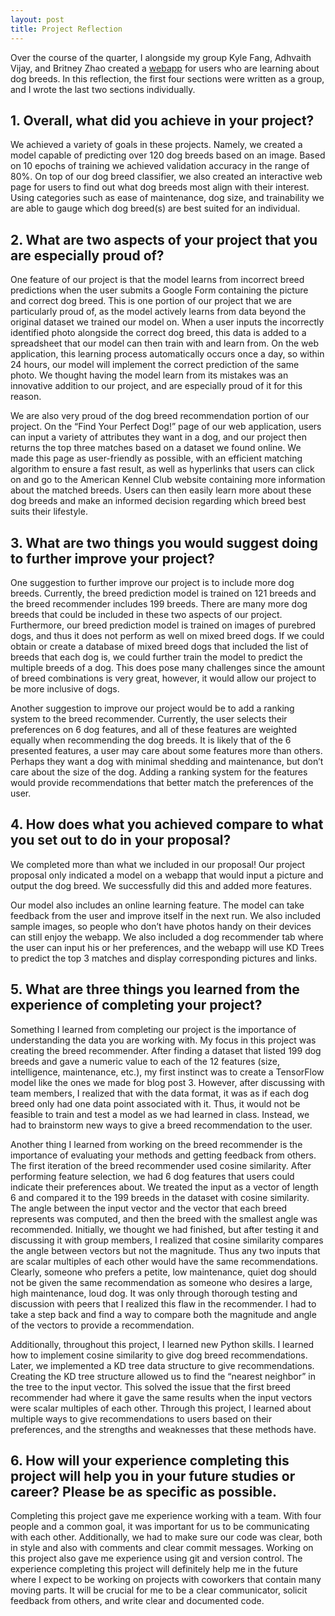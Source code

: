 ```yaml
---
layout: post
title: Project Reflection
---
```


Over the course of the quarter, I alongside my group Kyle Fang, Adhvaith Vijay, and Britney Zhao created a [webapp](http://pic16b-dog-detector.herokuapp.com/) for users who are learning about dog breeds. In this reflection, the first four sections were written as a group, and I wrote the last two sections individually.

## 1. Overall, what did you achieve in your project?

We achieved a variety of goals in these projects. Namely, we created a model capable of predicting over 120 dog breeds based on an image. Based on 10 epochs of training we achieved validation accuracy in the range of 80%. On top of our dog breed classifier, we also created an interactive web page for users to find out what dog breeds most align with their interest. Using categories such as ease of maintenance, dog size, and trainability we are able to gauge which dog breed(s) are best suited for an individual.

## 2. What are two aspects of your project that you are especially proud of?

One feature of our project is that the model learns from incorrect breed predictions when the user submits a Google Form containing the picture and correct dog breed. This is one portion of our project that we are particularly proud of, as the model actively learns from data beyond the original dataset we trained our model on. When a user inputs the incorrectly identified photo alongside the correct dog breed, this data is added to a spreadsheet that our model can then train with and learn from. On the web application, this learning process automatically occurs once a day, so within 24 hours, our model will implement the correct prediction of the same photo. We thought having the model learn from its mistakes was an innovative addition to our project, and are especially proud of it for this reason.

We are also very proud of the dog breed recommendation portion of our project. On the “Find Your Perfect Dog!” page of our web application, users can input a variety of attributes they want in a dog, and our project then returns the top three matches based on a dataset we found online. We made this page as user-friendly as possible, with an efficient matching algorithm to ensure a fast result, as well as hyperlinks that users can click on and go to the American Kennel Club website containing more information about the matched breeds. Users can then easily learn more about these dog breeds and make an informed decision regarding which breed best suits their lifestyle.

## 3. What are two things you would suggest doing to further improve your project?

One suggestion to further improve our project is to include more dog breeds. Currently, the breed prediction model is trained on 121 breeds and the breed recommender includes 199 breeds. There are many more dog breeds that could be included in these two aspects of our project. Furthermore, our breed prediction model is trained on images of purebred dogs, and thus it does not perform as well on mixed breed dogs. If we could obtain or create a database of mixed breed dogs that included the list of breeds that each dog is, we could further train the model to predict the multiple breeds of a dog. This does pose many challenges since the amount of breed combinations is very great, however, it would allow our project to be more inclusive of dogs.

Another suggestion to improve our project would be to add a ranking system to the breed recommender. Currently, the user selects their preferences on 6 dog features, and all of these features are weighted equally when recommending the dog breeds. It is likely that of the 6 presented features, a user may care about some features more than others. Perhaps they want a dog with minimal shedding and maintenance, but don’t care about the size of the dog. Adding a ranking system for the features would provide recommendations that better match the preferences of the user.

## 4. How does what you achieved compare to what you set out to do in your proposal?

We completed more than what we included in our proposal! Our project proposal only indicated a model on a webapp that would input a picture and output the dog breed. We successfully did this and added more features.

Our model also includes an online learning feature. The model can take feedback from the user and improve itself in the next run. We also included sample images, so people who don’t have photos handy on their devices can still enjoy the webapp. We also included a dog recommender tab where the user can input his or her preferences, and the webapp will use KD Trees to predict the top 3 matches and display corresponding pictures and links.


## 5. What are three things you learned from the experience of completing your project?

Something I learned from completing our project is the importance of understanding the data you are working with. My focus in this project was creating the breed recommender. After finding a dataset that listed 199 dog breeds and gave a numeric value to each of the 12 features (size, intelligence, maintenance, etc.), my first instinct was to create a TensorFlow model like the ones we made for blog post 3. However, after discussing with team members, I realized that with the data format, it was as if each dog breed only had one data point associated with it. Thus, it would not be feasible to train and test a model as we had learned in class. Instead, we had to brainstorm new ways to give a breed recommendation to the user.

Another thing I learned from working on the breed recommender is the importance of evaluating your methods and getting feedback from others. The first iteration of the breed recommender used cosine similarity. After performing feature selection, we had 6 dog features that users could indicate their preferences about. We treated the input as a vector of length 6 and compared it to the 199 breeds in the dataset with cosine similarity. The angle between the input vector and the vector that each breed represents was computed, and then the breed with the smallest angle was recommended. Initially, we thought we had finished, but after testing it and discussing it with group members, I realized that cosine similarity compares the angle between vectors but not the magnitude. Thus any two inputs that are scalar multiples of each other would have the same recommendations. Clearly, someone who prefers a petite, low maintenance, quiet dog should not be given the same recommendation as someone who desires a large, high maintenance, loud dog. It was only through thorough testing and discussion with peers that I realized this flaw in the recommender. I  had to take a step back and find a way to compare both the magnitude and angle of the vectors to provide a recommendation.

Additionally, throughout this project, I learned new Python skills. I learned how to implement cosine similarity to give dog breed recommendations. Later, we implemented a KD tree data structure to give recommendations. Creating the KD tree structure allowed us to find the “nearest neighbor” in the tree to the input vector. This solved the issue that the first breed recommender had where it gave the same results when the input vectors were scalar multiples of each other. Through this project, I learned about multiple ways to give recommendations to users based on their preferences, and the strengths and weaknesses that these methods have.


## 6. How will your experience completing this project will help you in your future studies or career? Please be as specific as possible.

Completing this project gave me experience working with a team. With four people and a common goal, it was important for us to be communicating with each other. Additionally, we had to make sure our code was clear, both in style and also with comments and clear commit messages. Working on this project also gave me experience using git and version control. The experience completing this project will definitely help me in the future where I expect to be working on projects with coworkers that contain many moving parts. It will be crucial for me to be a clear communicator, solicit feedback from others, and write clear and documented code.
